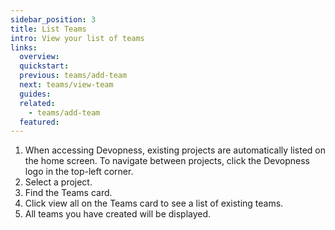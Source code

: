```yaml
---
sidebar_position: 3
title: List Teams
intro: View your list of teams
links:
  overview:
  quickstart:
  previous: teams/add-team
  next: teams/view-team
  guides:
  related:
    - teams/add-team
  featured:
---
```


1. When accessing Devopness, existing projects are automatically listed on the home screen. To navigate between projects, click the Devopness logo in the top-left corner.
2. Select a project.
3. Find the Teams card.
4. Click view all on the Teams card to see a list of existing teams.
5. All teams you have created will be displayed.
